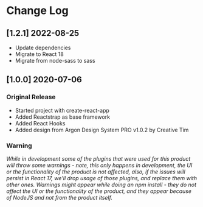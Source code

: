 # Change Log

## [1.2.1] 2022-08-25

- Update dependencies
- Migrate to React 18
- Migrate from node-sass to sass

## [1.0.0] 2020-07-06

### Original Release

- Started project with create-react-app
- Added Reactstrap as base framework
- Added React Hooks
- Added design from Argon Design System PRO v1.0.2 by Creative Tim

### Warning

_While in development some of the plugins that were used for this product will throw some warnings - note, this only happens in development, the UI or the functionality of the product is not affected, also, if the issues will persist in React 17, we'll drop usage of those plugins, and replace them with other ones. Warnings might appear while doing an npm install - they do not affect the UI or the functionality of the product, and they appear because of NodeJS and not from the product itself._
